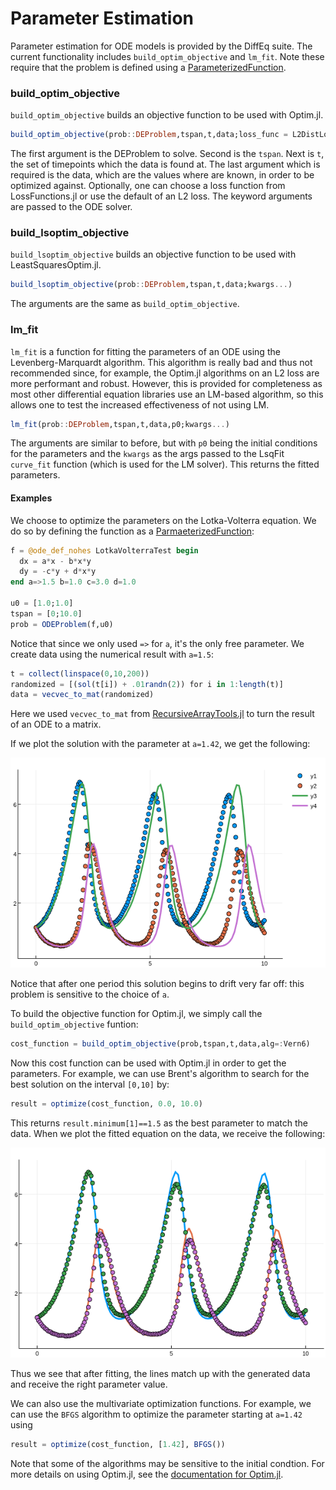 # Parameter Estimation

Parameter estimation for ODE models is provided by the DiffEq suite. The current
functionality includes `build_optim_objective` and `lm_fit`. Note these require
that the problem is defined using a [ParameterizedFunction](https://github.com/JuliaDiffEq/ParameterizedFunctions.jl).

### build_optim_objective

`build_optim_objective` builds an objective function to be used with Optim.jl.

```julia
build_optim_objective(prob::DEProblem,tspan,t,data;loss_func = L2DistLoss,kwargs...)
```

The first argument is the DEProblem to solve. Second is the `tspan`. Next is `t`,
the set of timepoints which the data is found at. The last argument which is required
is the data, which are the values where are known, in order to be optimized against.
Optionally, one can choose a loss function from LossFunctions.jl or use the default
of an L2 loss. The keyword arguments are passed to the ODE solver.

### build_lsoptim_objective

`build_lsoptim_objective` builds an objective function to be used with LeastSquaresOptim.jl.

```julia
build_lsoptim_objective(prob::DEProblem,tspan,t,data;kwargs...)
```

The arguments are the same as `build_optim_objective`.

### lm_fit

`lm_fit` is a function for fitting the parameters of an ODE using the Levenberg-Marquardt
algorithm. This algorithm is really bad and thus not recommended since, for example,
the Optim.jl algorithms on an L2 loss are more performant and robust. However,
this is provided for completeness as most other differential equation libraries
use an LM-based algorithm, so this allows one to test the increased effectiveness
of not using LM.

```julia
lm_fit(prob::DEProblem,tspan,t,data,p0;kwargs...)
```

The arguments are similar to before, but with `p0` being the initial conditions
for the parameters and the `kwargs` as the args passed to the LsqFit `curve_fit`
function (which is used for the LM solver). This returns the fitted parameters.

#### Examples

We choose to optimize the parameters on the Lotka-Volterra equation. We do so
by defining the function as a [ParmaeterizedFunction](https://github.com/JuliaDiffEq/ParameterizedFunctions.jl):


```julia
f = @ode_def_nohes LotkaVolterraTest begin
  dx = a*x - b*x*y
  dy = -c*y + d*x*y
end a=>1.5 b=1.0 c=3.0 d=1.0

u0 = [1.0;1.0]
tspan = [0;10.0]
prob = ODEProblem(f,u0)
```

Notice that since we only used `=>` for `a`, it's the only free parameter.
We create data using the numerical result with `a=1.5`:

```julia
t = collect(linspace(0,10,200))
randomized = [(sol(t[i]) + .01randn(2)) for i in 1:length(t)]
data = vecvec_to_mat(randomized)
```

Here we used `vecvec_to_mat` from [RecursiveArrayTools.jl](https://github.com/ChrisRackauckas/RecursiveArrayTools.jl)
to turn the result of an ODE to a matrix.

If we plot the solution with the parameter at `a=1.42`, we get the following:

![Parameter Estimation Not Fit](../assets/paramest_notfit.png)

Notice that after one period this solution begins to drift very far off: this
problem is sensitive to the choice of `a`.

To build the objective function for Optim.jl, we simply call the `build_optim_objective`
funtion:

```julia
cost_function = build_optim_objective(prob,tspan,t,data,alg=:Vern6)
```

Now this cost function can be used with Optim.jl in order to get the parameters.
For example, we can use Brent's algorithm to search for the best solution on
the interval `[0,10]` by:

```julia
result = optimize(cost_function, 0.0, 10.0)
```

This returns `result.minimum[1]==1.5` as the best parameter to match the data.
When we plot the fitted equation on the data, we receive the following:

![Parameter Estimation Fit](../assets/paramest_fit.png)

Thus we see that after fitting, the lines match up with the generated data and
receive the right parameter value.

We can also use the multivariate optimization functions. For example, we can use
the `BFGS` algorithm to optimize the parameter starting at `a=1.42` using

```julia
result = optimize(cost_function, [1.42], BFGS())
```

Note that some of the algorithms may be sensitive to the initial condtion. For more
details on using Optim.jl, see the [documentation for Optim.jl](http://www.juliaopt.org/Optim.jl/latest/).
